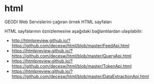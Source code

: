 # html
GEODI Web Servislerini çağıran örnek HTML sayfaları

HTML sayfalarının öznizlemesine aşağıdaki bağlantılardan ulaşılabilir:
* http://htmlpreview.github.io/?https://github.com/decesw/html/blob/master/FeedApi.html
* https://htmlpreview.github.io/?https://github.com/decesw/html/blob/master/QueryApi.html
* https://htmlpreview.github.io/?https://github.com/decesw/html/blob/master/TokenApi.html
* https://htmlpreview.github.io/?https://github.com/decesw/html/blob/master/DataExtractionApi.html
